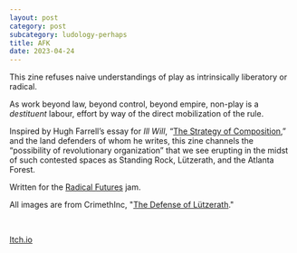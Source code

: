 ```yaml
---
layout: post
category: post
subcategory: ludology-perhaps
title: AFK
date: 2023-04-24
---
```


This zine refuses naive understandings of play as intrinsically liberatory or radical.

As work beyond law, beyond control, beyond empire, non-play is a *destituent* labour, effort by way of the direct mobilization of the rule.

Inspired by Hugh Farrell’s essay for *Ill Will*, “[The Strategy of Composition](https://illwill.com/composition),” and the land defenders of whom he writes, this zine channels the “possibility of revolutionary organization” that we see erupting in the midst of such contested spaces as Standing Rock, Lützerath, and the Atlanta Forest.

Written for the [Radical Futures](https://itch.io/jam/radical-futures) jam.

All images are from CrimethInc, "[The Defense of Lützerath](https://crimethinc.com/2023/01/19/the-defense-of-lutzerath-a-photoessay-and-poster-documenting-ecological-destruction-and-resistance)."

<br>

[Itch.io](https://steinea.itch.io/afk)
